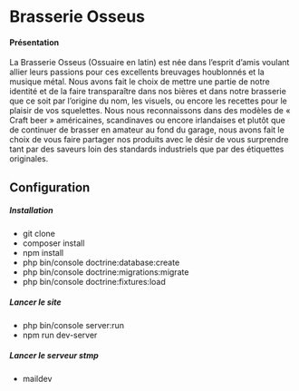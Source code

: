 # Brasserie Osseus

#### Présentation 

La Brasserie Osseus (Ossuaire en latin) est née dans l’esprit d’amis voulant allier leurs passions pour ces excellents 
breuvages houblonnés et la musique métal. Nous avons fait le choix de mettre une partie de notre identité et de la faire 
transparaître dans nos bières et dans notre brasserie que ce soit par l’origine du nom, les visuels, ou encore les 
recettes pour le plaisir de vos squelettes. Nous nous reconnaissons dans des modèles de « Craft beer » américaines, 
scandinaves ou encore irlandaises et plutôt que de continuer de brasser en amateur au fond du garage, nous avons fait 
le choix de vous faire partager nos produits avec le désir de vous surprendre tant par des saveurs loin des standards 
industriels que par des étiquettes originales.


## Configuration
##### Installation

- git clone
- composer install
- npm install
- php bin/console doctrine:database:create
- php bin/console doctrine:migrations:migrate
- php bin/console doctrine:fixtures:load


##### Lancer le site 

- php bin/console server:run
- npm run dev-server

##### Lancer le serveur stmp

- maildev

 
####          